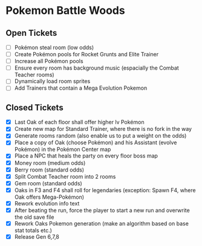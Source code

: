 # Pokemon Battle Woods

## Open Tickets
- [ ] Pokémon steal room (low odds)
- [ ] Create Pokémon pools for Rocket Grunts and Elite Trainer
- [ ] Increase all Pokémon pools
- [ ] Ensure every room has background music (espacially the Combat Teacher rooms)
- [ ] Dynamically load room sprites
- [ ] Add Trainers that contain a Mega Evolution Pokemon

## Closed Tickets
- [x] Last Oak of each floor shall offer higher lv Pokémon
- [x] Create new map for Standard Trainer, where there is no fork in the way
- [x] Generate rooms random (also enable us to put a weight on the odds)
- [x] Place a copy of Oak (choose Pokémon) and his Assistant (evolve Pokémon) in the Pokémon Center map
- [x] Place a NPC that heals the party on every floor boss map
- [x] Money room (medium odds)
- [x] Berry room (standard odds)
- [x] Split Combat Teacher room into 2 rooms
- [x] Gem room (standard odds)
- [x] Oaks in F3 and F4 shall roll for legendaries (exception: Spawn F4, where Oak offers Mega-Pokémon)
- [x] Rework evolution info text
- [x] After beating the run, force the player to start a new run and overwrite the old save file
- [x] Rework Oaks Pokemon generation (make an algorithm based on base stat totals etc.)
- [x] Release Gen 6,7,8
